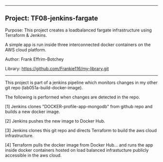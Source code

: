 ----------------------------------------------------------------------------
##  Project: TF08-jenkins-fargate

Purpose: This project creates a loadbalanced fargate infrastructure using Terraform & Jenkins. 

A simple app is run inside three interconnected docker containers on the AWS cloud platform.

Author:  Frank Effrim-Botchey
   
Library: https://github.com/Frankie116/my-library.git
   
----------------------------------------------------------------------------

This project is part of a jenkins pipeline which monitors changes in my other git repo (lab051a-build-docker-image).

The following is performed when changes are detected in the repo.

  [1] Jenkins clones "DOCKER-profile-app-mongodb" from github repo and builds a new docker image.
  
  [2] Jenkins pushes the new image to Docker Hub.
  
  [3] Jenkins clones this git repo and directs Terraform to build the aws cloud infrastructure.
  
  [4] Terraform pulls the docker image from Docker Hub...
      and runs the app inside docker containers hosted on load balanced infrastucture publicly accessible in the aws cloud.
